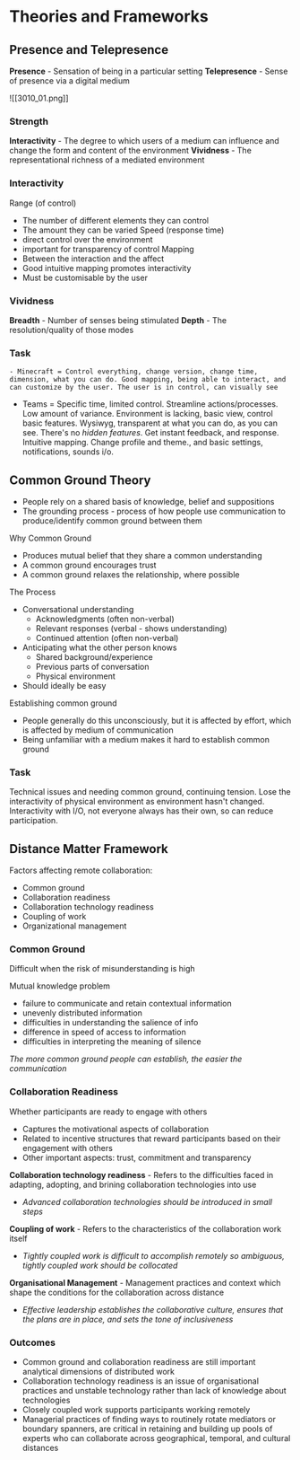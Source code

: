 # Theories and Frameworks

## Presence and Telepresence

**Presence** - Sensation of being in a particular setting
**Telepresence** - Sense of presence via a digital medium

![[3010_01.png]]
### Strength
**Interactivity** - The degree to which users of a medium can influence and change the form and content of the environment
**Vividness** - The representational richness of a mediated environment

### Interactivity
Range (of control)
- The number of different elements they can control
- The amount they can be varied
Speed (response time)
- direct control over the environment
- important for transparency of control
Mapping
- Between the interaction and the affect
- Good intuitive mapping promotes interactivity
- Must be customisable by the user

### Vividness
**Breadth** - Number of senses being stimulated
**Depth** - The resolution/quality of those modes

### Task
	- Minecraft = Control everything, change version, change time, dimension, what you can do. Good mapping, being able to interact, and can customize by the user. The user is in control, can visually see
- Teams = Specific time, limited control. Streamline actions/processes. Low amount of variance. Environment is lacking, basic view, control basic features. Wysiwyg, transparent at what you can do, as you can see. There's no *hidden features*.  Get instant feedback, and response.  Intuitive mapping. Change profile and theme., and basic settings, notifications, sounds i/o.
## Common Ground Theory
- People rely on a shared basis of knowledge, belief and suppositions
- The grounding process - process of how people use communication to produce/identify common ground between them

Why Common Ground
- Produces mutual belief that they share a common understanding
- A common ground encourages trust
- A common ground relaxes the relationship, where possible

The Process
- Conversational understanding
	- Acknowledgments (often non-verbal)
	- Relevant responses (verbal - shows understanding)
	- Continued attention (often non-verbal)
- Anticipating what the other person knows
	- Shared background/experience
	- Previous parts of conversation
	- Physical environment
- Should ideally be easy

Establishing common ground
- People generally do this unconsciously, but it is affected by effort, which is affected by medium of communication
- Being unfamiliar with a medium makes it hard to establish common ground
### Task
Technical issues and needing common ground, continuing tension. Lose the interactivity of physical environment as environment hasn't changed. Interactivity with I/O, not everyone always has their own, so can reduce participation.
## Distance Matter Framework

Factors affecting remote collaboration:
- Common ground
- Collaboration readiness
- Collaboration technology readiness
- Coupling of work
- Organizational management

### Common Ground
Difficult when the risk of misunderstanding is high 

Mutual knowledge problem 
- failure to communicate and retain contextual information
- unevenly distributed information
- difficulties in understanding the salience of info
- difference in speed of access to information
- difficulties in interpreting the meaning of silence

*The more common ground people can establish, the easier the communication*

### Collaboration Readiness
Whether participants are ready to engage with others
- Captures the motivational aspects of collaboration
- Related to incentive structures that reward participants based on their engagement with others
- Other important aspects: trust, commitment and transparency


**Collaboration technology readiness** - Refers to the difficulties faced in adapting, adopting, and brining collaboration technologies into use
- *Advanced collaboration technologies should be introduced in small steps*

**Coupling of work** - Refers to the characteristics of the collaboration work itself
- *Tightly coupled work is difficult to accomplish remotely so ambiguous, tightly coupled work should be collocated*

**Organisational Management** - Management practices and context which shape the conditions for the collaboration across distance
- *Effective leadership establishes the collaborative culture, ensures that the plans are in place, and sets the tone of inclusiveness*

### Outcomes
- Common ground and collaboration readiness are still important analytical dimensions of distributed work
- Collaboration technology readiness is an issue of organisational practices and unstable technology rather than lack of knowledge about technologies
- Closely coupled work supports participants working remotely
- Managerial practices of finding ways to routinely rotate mediators or boundary spanners, are critical in retaining and building up pools of experts who can collaborate across geographical, temporal, and cultural distances